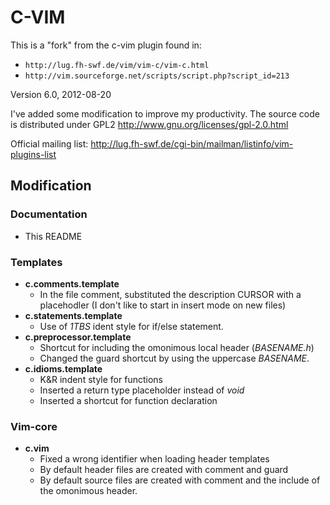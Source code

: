 # C-VIM

This is a "fork" from the c-vim plugin found in:

- `http://lug.fh-swf.de/vim/vim-c/vim-c.html`
- `http://vim.sourceforge.net/scripts/script.php?script_id=213`

Version 6.0, 2012-08-20

I've added some modification to improve my productivity. The source code is distributed
under GPL2 http://www.gnu.org/licenses/gpl-2.0.html

Official mailing list: http://lug.fh-swf.de/cgi-bin/mailman/listinfo/vim-plugins-list

## Modification

### Documentation
- This README

### Templates

- **c.comments.template**
  * In the file comment, substituted the description CURSOR with a
     placehodler (I don't like to start in insert mode on new files)
- **c.statements.template**
  * Use of *1TBS* ident style for if/else statement.
- **c.preprocessor.template**
  * Shortcut for including the omonimous local header (*BASENAME.h*)
  * Changed the guard shortcut by using the uppercase *BASENAME*.
- **c.idioms.template**
  * K&R indent style for functions
  * Inserted a return type placeholder instead of *void<CURSOR>*
  * Inserted a shortcut for function declaration

### Vim-core
- **c.vim**
  * Fixed a wrong identifier when loading header templates
  * By default header files are created with comment and guard
  * By default source files are created with comment and the include of the
    omonimous header.
